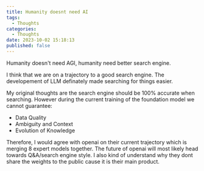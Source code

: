 ```yaml
---
title: Humanity doesnt need AI
tags:
  - Thoughts
categories:
  - Thoughts
date: 2023-10-02 15:18:13
published: false
---
```


Humanity doesn't need AGI, humanity need better search engine.

I think that we are on a trajectory to a good search engine. The developement of LLM definately made searching for things easier.

My original thoughts are the search engine should be 100% accurate when searching. However during the current training of the foundation model we cannot guarantee:
- Data Quality
- Ambiguity and Context
- Evolution of Knowledge

Therefore, I would agree with openai on their current trajectory which is merging 8 expert models together. The future of openai will most likely head towards Q&A/search engine style. I also kind of understand why they dont share the weights to the public cause it is their main product. 